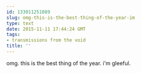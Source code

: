 ```yaml
---
id: 133011251089
slug: omg-this-is-the-best-thing-of-the-year-im
type: text
date: 2015-11-11 17:44:24 GMT
tags:
- transmissions from the void
title: ''
---
```

omg. this is the best thing of the year. i'm gleeful.